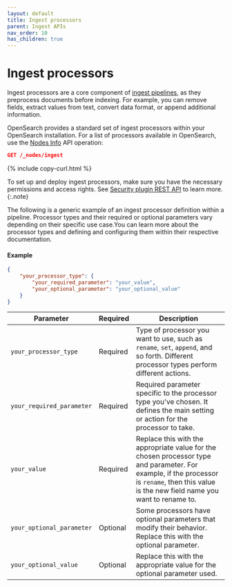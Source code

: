 ```yaml
---
layout: default
title: Ingest processors
parent: Ingest APIs
nav_order: 10
has_children: true
---
```


# Ingest processors

Ingest processors are a core component of [ingest pipelines]({{site.url}}{{site.baseurl}}/api-reference/ingest-apis/pipelines/), as they preprocess documents before indexing. For example, you can remove fields, extract values from text, convert data format, or append additional information.

OpenSearch provides a standard set of ingest processors within your OpenSearch installation. For a list of processors available in OpenSearch, use the [Nodes Info]({{site.url}}{{site.baseurl}}/api-reference/nodes-apis/nodes-info/) API operation:

```json
GET /_nodes/ingest
```
{% include copy-curl.html %}

To set up and deploy ingest processors, make sure you have the necessary permissions and access rights. See [Security plugin REST API]({{site.url}}{{site.baseurl}}/security/access-control/api/) to learn more.
{:.note}

The following is a generic example of an ingest processor definition within a pipeline. Processor types and their required or optional parameters vary depending on their specific use case.You can learn more about the processor types and defining and configuring them within their respective documentation.

#### Example

```json
{
    "your_processor_type": {
        "your_required_parameter": "your_value",
        "your_optional_parameter": "your_optional_value"
    }
}
```

**Parameter** | **Required** | **Description** |
|-----------|-----------|-----------|
`your_processor_type` | Required | Type of processor you want to use, such as `rename`, `set`, `append`, and so forth. Different processor types perform different actions. |
`your_required_parameter` | Required | Required parameter specific to the processor type you've chosen. It defines the main setting or action for the processor to take. |
`your_value` | Required | Replace this with the appropriate value for the chosen processor type and parameter. For example, if the processor is `rename`, then this value is the new field name you want to rename to. |
`your_optional_parameter` | Optional | Some processors have optional parameters that modify their behavior. Replace this with the optional parameter. |
`your_optional_value` | Optional | Replace this with the appropriate value for the optional parameter used. |
